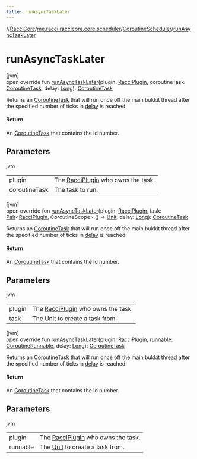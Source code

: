 ```yaml
---
title: runAsyncTaskLater
---
```

//[RacciCore](../../../index.html)/[me.racci.raccicore.core.scheduler](../index.html)/[CoroutineScheduler](index.html)/[runAsyncTaskLater](run-async-task-later.html)



# runAsyncTaskLater



[jvm]\
open override fun [runAsyncTaskLater](run-async-task-later.html)(plugin: [RacciPlugin](../../me.racci.raccicore.api.plugin/-racci-plugin/index.html), coroutineTask: [CoroutineTask](../../me.racci.raccicore.api.scheduler/-coroutine-task/index.html), delay: [Long](https://kotlinlang.org/api/latest/jvm/stdlib/kotlin/-long/index.html)): [CoroutineTask](../../me.racci.raccicore.api.scheduler/-coroutine-task/index.html)



Returns an [CoroutineTask](../../me.racci.raccicore.api.scheduler/-coroutine-task/index.html) that will run once off the main bukkit thread after the specified number of ticks in [delay](run-async-task-later.html) is reached.



#### Return



An [CoroutineTask](../../me.racci.raccicore.api.scheduler/-coroutine-task/index.html) that contains the id number.



## Parameters


jvm

| | |
|---|---|
| plugin | The [RacciPlugin](../../me.racci.raccicore.api.plugin/-racci-plugin/index.html) who owns the task. |
| coroutineTask | The task to run. |





[jvm]\
open override fun [runAsyncTaskLater](run-async-task-later.html)(plugin: [RacciPlugin](../../me.racci.raccicore.api.plugin/-racci-plugin/index.html), task: [Pair](https://kotlinlang.org/api/latest/jvm/stdlib/kotlin/-pair/index.html)&lt;[RacciPlugin](../../me.racci.raccicore.api.plugin/-racci-plugin/index.html), CoroutineScope&gt;.() -&gt; [Unit](https://kotlinlang.org/api/latest/jvm/stdlib/kotlin/-unit/index.html), delay: [Long](https://kotlinlang.org/api/latest/jvm/stdlib/kotlin/-long/index.html)): [CoroutineTask](../../me.racci.raccicore.api.scheduler/-coroutine-task/index.html)



Returns an [CoroutineTask](../../me.racci.raccicore.api.scheduler/-coroutine-task/index.html) that will run once off the main bukkit thread after the specified number of ticks in [delay](run-async-task-later.html) is reached.



#### Return



An [CoroutineTask](../../me.racci.raccicore.api.scheduler/-coroutine-task/index.html) that contains the id number.



## Parameters


jvm

| | |
|---|---|
| plugin | The [RacciPlugin](../../me.racci.raccicore.api.plugin/-racci-plugin/index.html) who owns the task. |
| task | The [Unit](https://kotlinlang.org/api/latest/jvm/stdlib/kotlin/-unit/index.html) to create a task from. |





[jvm]\
open override fun [runAsyncTaskLater](run-async-task-later.html)(plugin: [RacciPlugin](../../me.racci.raccicore.api.plugin/-racci-plugin/index.html), runnable: [CoroutineRunnable](../../me.racci.raccicore.api.scheduler/-coroutine-runnable/index.html), delay: [Long](https://kotlinlang.org/api/latest/jvm/stdlib/kotlin/-long/index.html)): [CoroutineTask](../../me.racci.raccicore.api.scheduler/-coroutine-task/index.html)



Returns an [CoroutineTask](../../me.racci.raccicore.api.scheduler/-coroutine-task/index.html) that will run once off the main bukkit thread after the specified number of ticks in [delay](run-async-task-later.html) is reached.



#### Return



An [CoroutineTask](../../me.racci.raccicore.api.scheduler/-coroutine-task/index.html) that contains the id number.



## Parameters


jvm

| | |
|---|---|
| plugin | The [RacciPlugin](../../me.racci.raccicore.api.plugin/-racci-plugin/index.html) who owns the task. |
| runnable | The [Unit](https://kotlinlang.org/api/latest/jvm/stdlib/kotlin/-unit/index.html) to create a task from. |




